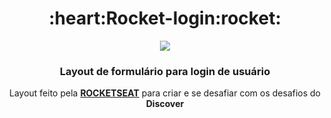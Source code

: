 <div align="center">
  <h1>:heart:Rocket-login:rocket:</h1>
  <img src="https://i.imgur.com/SSqylNh.png"/>
  <h3> Layout de formulário para login de usuário </h3>
  <p> Layout feito pela <strong><a href="https://www.rocketseat.com.br">ROCKETSEAT</a></strong> 
    para criar e se desafiar com os desafios do <strong> Discover </strong> </p>
  </div>
